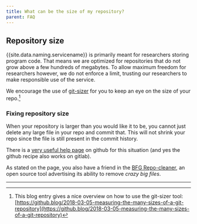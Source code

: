 ```yaml
---
title: What can be the size of my repository?
parent: FAQ
---
```

## Repository size
{{site.data.naming.servicename}} is primarily meant for researchers storing program code. That means we are optimized for repositories that do not grow above a few hundreds of megabytes. To allow maximum freedom for researchers however, we do not enforce a limit, trusting our researchers to make responsible use of the service.

We encourage the use of [git-sizer](https://github.com/github/git-sizer/#getting-started) for you to keep an eye on the size of your repo.[^1]

### Fixing repository size
When your repository is larger than you would like it to be, you cannot just delete any large file in your repo and commit that. This will not shrink your repo since the file is still present in the commit history. 

There is a [very useful help page](https://docs.github.com/en/authentication/keeping-your-account-and-data-secure/removing-sensitive-data-from-a-repository) on github for this situation (and yes the github recipe also works on gitlab).

As stated on the page, you also have a friend in the [BFG Repo-cleaner](https://rtyley.github.io/bfg-repo-cleaner/), an open source tool advertising its ability to remove *crazy big files*.

---
[^1]: This blog entry gives a nice overview on how to use the git-sizer tool: [https://github.blog/2018-03-05-measuring-the-many-sizes-of-a-git-repository](https://github.blog/2018-03-05-measuring-the-many-sizes-of-a-git-repository)